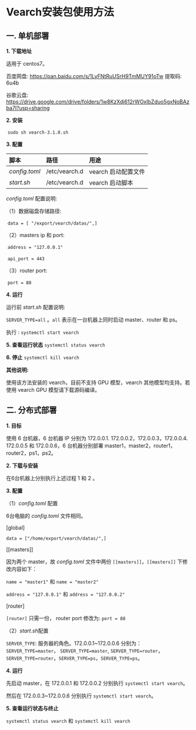 # Vearch安装包使用方法

## 一. 单机部署

**1. 下载地址**

适用于 centos7。

百度网盘: https://pan.baidu.com/s/1LyFNtRuUSrH9TmMUY91oTw  提取码: 6u4b

谷歌云盘: https://drive.google.com/drive/folders/1w8KzXdj612rWOxIbZduo5gxNoBAzba7I?usp=sharing

**2. 安装**

​        `sudo sh vearch-3.1.0.sh`

**3. 配置**

| 脚本          | 路径          | 用途                |
| :------------ | :------------ | :------------------ |
| *config.toml* | /etc/vearch.d | vearch 启动配置文件 |
| *start.sh*    | /etc/vearch.d | vearch 启动脚本     |

*config.toml* 配置说明:

（1）数据磁盘存储路径:

​        `data = [ "/export/vearch/datas/",]`  

（2）masters ip 和 port:

​        `address = "127.0.0.1"`   

​        `api_port = 443`   

（3）router port:

​        `port = 80`

**4. 运行**

运行前 *start.sh* 配置说明:

`SERVER_TYPE=all` 。`all` 表示在一台机器上同时启动 master、router 和 ps。

执行 : `systemctl start vearch`

**5. 查看运行状态**
`systemctl status vearch`

**6. 停止**
`systemctl kill vearch`



**其他说明:**

使用该方法安装的 vearch，目前不支持 GPU 模型，vearch 其他模型均支持。若使用 vearch GPU 模型请下载源码编译。



## 二. 分布式部署

**1. 目标**

使用 6 台机器，6 台机器 IP 分别为 172.0.0.1. 172.0.0.2，172.0.0.3，172.0.0.4. 172.0.0.5 和 172.0.0.6，6 台机器分别部署 master1，master2，router1，router2，ps1，ps2。

**2. 下载与安装**

在6台机器上分别执行上述过程   1    和    2 。

**3. 配置**

（1）*config.toml* 配置

6台电脑的 *config.toml* 文件相同。

[global]

`data = ["/home/export/vearch/datas/",]`

[[masters]]

因为两个 master，故 *config.toml* 文件中两份 `[[masters]]`，`[[masters]]` 下修改内容如下：

`name = "master1"`    和     `name = "master2"`

`address = "127.0.0.1"`     和     `address = "127.0.0.2"`

[router]

`[router]` 只需一份， router port 修改为: `port = 88`

（2）*start.sh*配置

`SERVER_TYPE`: 服务器的角色。172.0.0.1~172.0.0.6 分别为：`SERVER_TYPE=master`， `SERVER_TYPE=master`, `SERVER_TYPE=router`，`SERVER_TYPE=router`，`SERVER_TYPE=ps`，`SERVER_TYPE=ps`。

**4. 运行**

先启动 master，在 172.0.0.1 和 172.0.0.2 分别执行 `systemctl start vearch`。

然后在 172.0.0.3~172.0.0.6 分别执行 `systemctl start vearch`。

**5. 查看运行状态与终止**

`systemctl status vearch`     和     `systemctl kill vearch`

